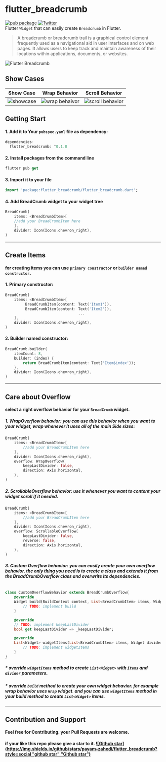 # flutter_breadcrumb
[![pub package](https://img.shields.io/pub/v/flutter_breadcrumb?color=blue&style=plastic)](https://pub.dartlang.org/packages/flutter_breadcrumb)
[![Twitter](https://img.shields.io/twitter/url?color=blue&style=plastic&url=https%3A%2F%2Ftwitter.com%2Fpayam_zahedi)](https://twitter.com/payam_zahedi)
<br/>
Flutter `Widget` that can easily create `Breadcrumb` in Flutter.

> A breadcrumb or breadcrumb trail is a graphical control element frequently used as a navigational aid in user interfaces and on web pages. It allows users to keep track and maintain awareness of their locations within applications, documents, or websites.

![Flutter Breadcrumb](https://raw.githubusercontent.com/payam-zahedi/flutter_breadcrumb/master/files/image/header.jpg "Flutter Breadcrumb")
## Show Cases


|Show Case   | Wrap Behavior  | Scroll Behavior  |
| ------------ | ------------ | ------------ |
| ![showcase](https://github.com/payam-zahedi/flutter_breadcrumb/blob/master/files/gif/showcase.gif?raw=true "showcase")  |  ![wrap behaivor](https://github.com/payam-zahedi/flutter_breadcrumb/blob/master/files/gif/wrap.gif?raw=true "wrap behaivor") | ![scroll behavior](https://github.com/payam-zahedi/flutter_breadcrumb/blob/master/files/gif/scroll.gif?raw=true "scroll behavior")  |

## Getting Start

#### 1. Add it to Your `pubspec.yaml` file as dependency:

```dart
dependencies:
  flutter_breadcrumb: ^0.1.0
```

#### 2. Install packages from the command line

```dart
flutter pub get
```

#### 3. Import it to your file
```dart
import 'package:flutter_breadcrumb/flutter_breadcrumb.dart';
```

#### 4. Add BreadCrumb widget to your widget tree
```dart
BreadCrumb(
	items: <BreadCrumbItem>[
	//add your BreadCrumbItem here
	],
	divider: Icon(Icons.chevron_right),
)
```

------------

## Create Items

#### for creating items you can use `primary constructor` or `builder named constructor`.

#### 1. Primary constructor:
```dart
BreadCrumb(
	items: <BreadCrumbItem>[
		 BreadCrumbItem(content: Text('Item1')),
		 BreadCrumbItem(content: Text('Item2')),
								 ...
	],
	divider: Icon(Icons.chevron_right),
)
```
#### 2. Builder named constructor:
```dart
BreadCrumb.builder(
	itemCount: 8,
	builder: (index) {
		return BreadCrumbItem(content: Text('Item$index'));
	},
	divider: Icon(Icons.chevron_right),
)
```
------------
## Care about Overflow

#### select a right overflow behavior for your `BreadCrumb` widget.

##### 1. WrapOverflow behavior: you can use this behavior when you want to your widget, wrap whenever it uses all of the main Side sizes:

```dart
BreadCrumb(
	items: <BreadCrumbItem>[
		//add your BreadCrumbItem here
	],
	divider: Icon(Icons.chevron_right),
	overflow: WrapOverflow(
		keepLastDivider: false,
		direction: Axis.horizontal,
	),
)
```

##### 2. ScrollableOverflow behavior: use it whenever you want to content your widget scroll if it needed.
```dart
BreadCrumb(
	items: <BreadCrumbItem>[
		//add your BreadCrumbItem here
	],
	divider: Icon(Icons.chevron_right),
	overflow: ScrollableOverflow(
		keepLastDivider: false,
		reverse: false,
		direction: Axis.horizontal,
	),
)
```
##### 3. Custom Overflow behavior: you can easily create your own overflow behavior. the only thing you need is to create a class and extends it from the BreadCrumbOverflow class and overwrite its dependencies.
```dart

class CustomOverflowBehavior extends BreadCrumbOverflow{
	@override
	Widget build(BuildContext context, List<BreadCrumbItem> items, Widget divider) {
		// TODO: implement build
	}

	@override
	// TODO: implement keepLastDivider
	bool get keepLastDivider => _keepLastDivider;

	@override
	List<Widget> widgetItems(List<BreadCrumbItem> items, Widget divider) {
		// TODO: implement widgetItems
	}
}
```

##### * override `widgetItems` method to create `List<Widget>` with `items` and `divider` parameters.
##### * override `build` method to create your own widget behavior. for example wrap behavior uses `Wrap` widget. and you can use `widgetItems` method in your build method to create `List<Widget>` items.
------------
## Contribution and Support
#### Feel free for Contributing. your Pull Requests are welcome.
#### if your like this repo please give a star to it. [![Github star](https://img.shields.io/github/stars/payam-zahedi/flutter_breadcrumb?style=social "github star" "Github star")](https://github.com/payam-zahedi/flutter_breadcrumb "Github star")
